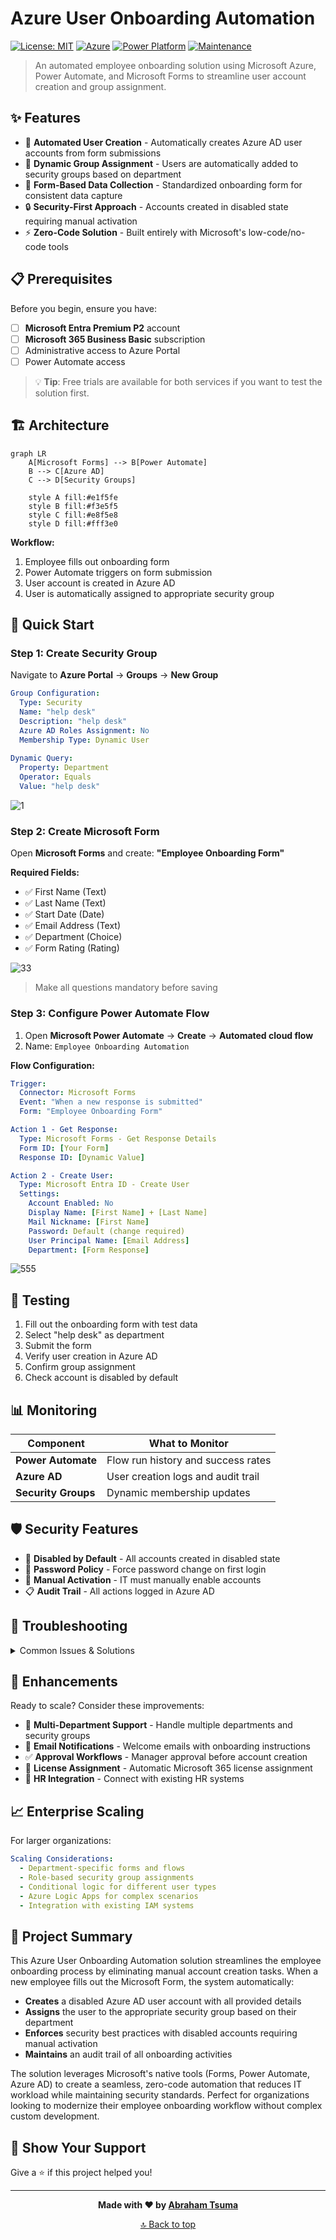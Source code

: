 # Azure User Onboarding Automation

[![License: MIT](https://img.shields.io/badge/License-MIT-yellow.svg)](https://opensource.org/licenses/MIT)
[![Azure](https://img.shields.io/badge/Azure-AD-blue.svg)](https://azure.microsoft.com/)
[![Power Platform](https://img.shields.io/badge/Power-Automate-purple.svg)](https://powerautomate.microsoft.com/)
[![Maintenance](https://img.shields.io/badge/Maintained%3F-yes-green.svg)](https://GitHub.com/Naereen/StrapDown.js/graphs/commit-activity)

> An automated employee onboarding solution using Microsoft Azure, Power Automate, and Microsoft Forms to streamline user account creation and group assignment.

## ✨ Features

- 🚀 **Automated User Creation** - Automatically creates Azure AD user accounts from form submissions
- 🎯 **Dynamic Group Assignment** - Users are automatically added to security groups based on department
- 📝 **Form-Based Data Collection** - Standardized onboarding form for consistent data capture
- 🔒 **Security-First Approach** - Accounts created in disabled state requiring manual activation
- ⚡ **Zero-Code Solution** - Built entirely with Microsoft's low-code/no-code tools

## 📋 Prerequisites

Before you begin, ensure you have:

- [ ] **Microsoft Entra Premium P2** account
- [ ] **Microsoft 365 Business Basic** subscription  
- [ ] Administrative access to Azure Portal
- [ ] Power Automate access

> 💡 **Tip**: Free trials are available for both services if you want to test the solution first.

## 🏗️ Architecture

```mermaid
graph LR
    A[Microsoft Forms] --> B[Power Automate]
    B --> C[Azure AD]
    C --> D[Security Groups]
    
    style A fill:#e1f5fe
    style B fill:#f3e5f5
    style C fill:#e8f5e8
    style D fill:#fff3e0
```

**Workflow:**
1. Employee fills out onboarding form
2. Power Automate triggers on form submission  
3. User account is created in Azure AD
4. User is automatically assigned to appropriate security group

## 🚀 Quick Start

### Step 1: Create Security Group

Navigate to **Azure Portal** → **Groups** → **New Group**

```yaml
Group Configuration:
  Type: Security
  Name: "help desk"
  Description: "help desk"
  Azure AD Roles Assignment: No
  Membership Type: Dynamic User
  
Dynamic Query:
  Property: Department
  Operator: Equals
  Value: "help desk"
```
![1](https://github.com/user-attachments/assets/457dd98e-43f3-41ac-8049-45927eda4e0e)

### Step 2: Create Microsoft Form

Open **Microsoft Forms** and create: **"Employee Onboarding Form"**

**Required Fields:**
- ✅ First Name (Text)
- ✅ Last Name (Text)  
- ✅ Start Date (Date)
- ✅ Email Address (Text)
- ✅ Department (Choice)
- ✅ Form Rating (Rating)

![33](https://github.com/user-attachments/assets/588de468-1a61-400d-b1f3-dd76abeb554f)

> Make all questions mandatory before saving

### Step 3: Configure Power Automate Flow

1. Open **Microsoft Power Automate** → **Create** → **Automated cloud flow**
2. Name: `Employee Onboarding Automation`

**Flow Configuration:**

```yaml
Trigger:
  Connector: Microsoft Forms
  Event: "When a new response is submitted"
  Form: "Employee Onboarding Form"

Action 1 - Get Response:
  Type: Microsoft Forms - Get Response Details
  Form ID: [Your Form]
  Response ID: [Dynamic Value]

Action 2 - Create User:
  Type: Microsoft Entra ID - Create User
  Settings:
    Account Enabled: No
    Display Name: [First Name] + [Last Name]
    Mail Nickname: [First Name]
    Password: Default (change required)
    User Principal Name: [Email Address]
    Department: [Form Response]
```
![555](https://github.com/user-attachments/assets/189ef2d1-3771-482d-9b86-ff457d1339b5)

## 🧪 Testing

1. Fill out the onboarding form with test data
2. Select "help desk" as department
3. Submit the form
4. Verify user creation in Azure AD
5. Confirm group assignment
6. Check account is disabled by default

## 📊 Monitoring

| Component | What to Monitor |
|-----------|----------------|
| **Power Automate** | Flow run history and success rates |
| **Azure AD** | User creation logs and audit trail |
| **Security Groups** | Dynamic membership updates |

## 🛡️ Security Features

- 🔐 **Disabled by Default** - All accounts created in disabled state
- 🔑 **Password Policy** - Force password change on first login
- 👤 **Manual Activation** - IT must manually enable accounts
- 📋 **Audit Trail** - All actions logged in Azure AD

## 🔧 Troubleshooting

<details>
<summary>Common Issues & Solutions</summary>

| ❌ Issue | ✅ Solution |
|----------|-------------|
| Flow fails to trigger | Verify connector permissions and form selection |
| User creation fails | Check Azure AD permissions for service account |
| Group assignment doesn't work | Validate dynamic group query syntax |
| Form not found | Ensure form sharing permissions are correct |

**Debug Steps:**
1. Check all required permissions are granted
2. Verify connector authentications are valid  
3. Review Power Automate run history for errors
4. Test each component individually

</details>

## 🚀 Enhancements

Ready to scale? Consider these improvements:

- 🏢 **Multi-Department Support** - Handle multiple departments and security groups
- 📧 **Email Notifications** - Welcome emails with onboarding instructions  
- ✅ **Approval Workflows** - Manager approval before account creation
- 📄 **License Assignment** - Automatic Microsoft 365 license assignment
- 🔗 **HR Integration** - Connect with existing HR systems

## 📈 Enterprise Scaling

For larger organizations:

```yaml
Scaling Considerations:
  - Department-specific forms and flows
  - Role-based security group assignments  
  - Conditional logic for different user types
  - Azure Logic Apps for complex scenarios
  - Integration with existing IAM systems
```

## 📖 Project Summary

This Azure User Onboarding Automation solution streamlines the employee onboarding process by eliminating manual account creation tasks. When a new employee fills out the Microsoft Form, the system automatically:

- **Creates** a disabled Azure AD user account with all provided details
- **Assigns** the user to the appropriate security group based on their department
- **Enforces** security best practices with disabled accounts requiring manual activation
- **Maintains** an audit trail of all onboarding activities

The solution leverages Microsoft's native tools (Forms, Power Automate, Azure AD) to create a seamless, zero-code automation that reduces IT workload while maintaining security standards. Perfect for organizations looking to modernize their employee onboarding workflow without complex custom development.

## 🌟 Show Your Support

Give a ⭐️ if this project helped you!

---

<div align="center">

**Made with ❤️ by [Abraham Tsuma](https://github.com/TsumaA)**

[🔝 Back to top](#azure-user-onboarding-automation)

</div>
